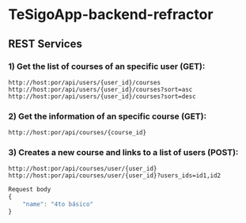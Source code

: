 # TeSigoApp-backend-refractor

## REST Services

### 1) Get the list of courses of an specific user (GET):
`http://host:por/api/users/{user_id}/courses`
`http://host:por/api/users/{user_id}/courses?sort=asc`
`http://host:por/api/users/{user_id}/courses?sort=desc`
### 2) Get the information of an specific course (GET):
`http://host:por/api/courses/{course_id}` 
### 3) Creates a new course and links to a list of users (POST):
`http://host:por/api/courses/user/{user_id}`
`http://host:por/api/courses/user/{user_id}?users_ids=id1,id2`
```javascript
Request body
{
	"name": "4to básico"
}
```